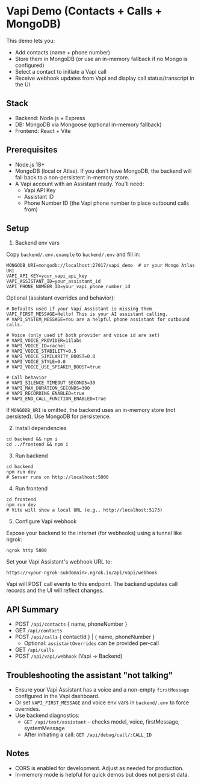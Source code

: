 # Vapi Demo (Contacts + Calls + MongoDB)

This demo lets you:
- Add contacts (name + phone number)
- Store them in MongoDB (or use an in-memory fallback if no Mongo is configured)
- Select a contact to initiate a Vapi call
- Receive webhook updates from Vapi and display call status/transcript in the UI

## Stack
- Backend: Node.js + Express
- DB: MongoDB via Mongoose (optional in-memory fallback)
- Frontend: React + Vite

## Prerequisites
- Node.js 18+
- MongoDB (local or Atlas). If you don't have MongoDB, the backend will fall back to a non-persistent in-memory store.
- A Vapi account with an Assistant ready. You'll need:
  - Vapi API Key
  - Assistant ID
  - Phone Number ID (the Vapi phone number to place outbound calls from)

## Setup

1) Backend env vars

Copy `backend/.env.example` to `backend/.env` and fill in:

```
MONGODB_URI=mongodb://localhost:27017/vapi_demo  # or your Mongo Atlas URI
VAPI_API_KEY=your_vapi_api_key
VAPI_ASSISTANT_ID=your_assistant_id
VAPI_PHONE_NUMBER_ID=your_vapi_phone_number_id
```

Optional (assistant overrides and behavior):
```
# Defaults used if your Vapi Assistant is missing them
VAPI_FIRST_MESSAGE=Hello! This is your AI assistant calling.
# VAPI_SYSTEM_MESSAGE=You are a helpful phone assistant for outbound calls.

# Voice (only used if both provider and voice id are set)
# VAPI_VOICE_PROVIDER=11labs
# VAPI_VOICE_ID=rachel
# VAPI_VOICE_STABILITY=0.5
# VAPI_VOICE_SIMILARITY_BOOST=0.8
# VAPI_VOICE_STYLE=0.0
# VAPI_VOICE_USE_SPEAKER_BOOST=true

# Call behavior
# VAPI_SILENCE_TIMEOUT_SECONDS=30
# VAPI_MAX_DURATION_SECONDS=300
# VAPI_RECORDING_ENABLED=true
# VAPI_END_CALL_FUNCTION_ENABLED=true
```

If `MONGODB_URI` is omitted, the backend uses an in-memory store (not persisted). Use MongoDB for persistence.

2) Install dependencies

```
cd backend && npm i
cd ../frontend && npm i
```

3) Run backend

```
cd backend
npm run dev
# Server runs on http://localhost:5000
```

4) Run frontend

```
cd frontend
npm run dev
# Vite will show a local URL (e.g., http://localhost:5173)
```

5) Configure Vapi webhook

Expose your backend to the internet (for webhooks) using a tunnel like ngrok:

```
ngrok http 5000
```

Set your Vapi Assistant's webhook URL to:

```
https://<your-ngrok-subdomain>.ngrok.io/api/vapi/webhook
```

Vapi will POST call events to this endpoint. The backend updates call records and the UI will reflect changes.

## API Summary

- POST `/api/contacts` { name, phoneNumber }
- GET `/api/contacts`
- POST `/api/calls` { contactId } | { name, phoneNumber }
  - Optional: `assistantOverrides` can be provided per-call
- GET `/api/calls`
- POST `/api/vapi/webhook` (Vapi -> Backend)

## Troubleshooting the assistant "not talking"
- Ensure your Vapi Assistant has a voice and a non-empty `firstMessage` configured in the Vapi dashboard.
- Or set `VAPI_FIRST_MESSAGE` and voice env vars in `backend/.env` to force overrides.
- Use backend diagnostics:
  - `GET /api/test/assistant` – checks model, voice, firstMessage, systemMessage
  - After initiating a call: `GET /api/debug/call/:CALL_ID`

## Notes
- CORS is enabled for development. Adjust as needed for production.
- In-memory mode is helpful for quick demos but does not persist data.